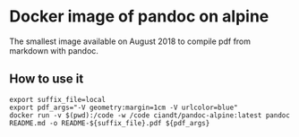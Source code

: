 # Docker image of pandoc on alpine

The smallest image available on August 2018 to compile pdf from markdown with pandoc.

## How to use it

```shell
export suffix_file=local
export pdf_args="-V geometry:margin=1cm -V urlcolor=blue"
docker run -v $(pwd):/code -w /code ciandt/pandoc-alpine:latest pandoc README.md -o README-${suffix_file}.pdf ${pdf_args}
```
